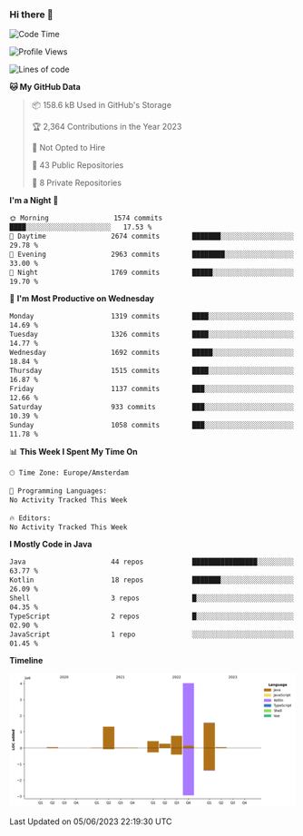 ### Hi there 👋


<!--START_SECTION:waka-->
![Code Time](http://img.shields.io/badge/Code%20Time-3%2C235%20hrs%206%20mins-blue)

![Profile Views](http://img.shields.io/badge/Profile%20Views-4-blue)

![Lines of code](https://img.shields.io/badge/From%20Hello%20World%20I%27ve%20Written-8.4%20million%20lines%20of%20code-blue)

**🐱 My GitHub Data** 

> 📦 158.6 kB Used in GitHub's Storage 
 > 
> 🏆 2,364 Contributions in the Year 2023
 > 
> 🚫 Not Opted to Hire
 > 
> 📜 43 Public Repositories 
 > 
> 🔑 8 Private Repositories 
 > 
**I'm a Night 🦉** 

```text
🌞 Morning                1574 commits        ████░░░░░░░░░░░░░░░░░░░░░   17.53 % 
🌆 Daytime                2674 commits        ███████░░░░░░░░░░░░░░░░░░   29.78 % 
🌃 Evening                2963 commits        ████████░░░░░░░░░░░░░░░░░   33.00 % 
🌙 Night                  1769 commits        █████░░░░░░░░░░░░░░░░░░░░   19.70 % 
```
📅 **I'm Most Productive on Wednesday** 

```text
Monday                   1319 commits        ████░░░░░░░░░░░░░░░░░░░░░   14.69 % 
Tuesday                  1326 commits        ████░░░░░░░░░░░░░░░░░░░░░   14.77 % 
Wednesday                1692 commits        █████░░░░░░░░░░░░░░░░░░░░   18.84 % 
Thursday                 1515 commits        ████░░░░░░░░░░░░░░░░░░░░░   16.87 % 
Friday                   1137 commits        ███░░░░░░░░░░░░░░░░░░░░░░   12.66 % 
Saturday                 933 commits         ███░░░░░░░░░░░░░░░░░░░░░░   10.39 % 
Sunday                   1058 commits        ███░░░░░░░░░░░░░░░░░░░░░░   11.78 % 
```


📊 **This Week I Spent My Time On** 

```text
🕑︎ Time Zone: Europe/Amsterdam

💬 Programming Languages: 
No Activity Tracked This Week

🔥 Editors: 
No Activity Tracked This Week
```

**I Mostly Code in Java** 

```text
Java                     44 repos            ████████████████░░░░░░░░░   63.77 % 
Kotlin                   18 repos            ███████░░░░░░░░░░░░░░░░░░   26.09 % 
Shell                    3 repos             █░░░░░░░░░░░░░░░░░░░░░░░░   04.35 % 
TypeScript               2 repos             █░░░░░░░░░░░░░░░░░░░░░░░░   02.90 % 
JavaScript               1 repo              ░░░░░░░░░░░░░░░░░░░░░░░░░   01.45 % 
```



**Timeline**

![Lines of Code chart](https://raw.githubusercontent.com/powercasgamer/powercasgamer/master/assets/bar_graph.png)


 Last Updated on 05/06/2023 22:19:30 UTC
<!--END_SECTION:waka-->
